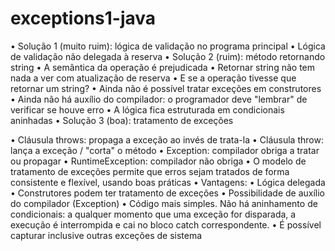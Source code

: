 # exceptions1-java

• Solução 1 (muito ruim): lógica de validação no programa principal
• Lógica de validação não delegada à reserva
• Solução 2 (ruim): método retornando string • A semântica da operação é prejudicada
• Retornar string não tem nada a ver com atualização de reserva
• E se a operação tivesse que retornar um string?
• Ainda não é possível tratar exceções em construtores
• Ainda não há auxílio do compilador: o programador deve "lembrar" de verificar se houve 
erro
• A lógica fica estruturada em condicionais aninhadas
• Solução 3 (boa): tratamento de exceções

• Cláusula throws: propaga a exceção ao invés de trata-la
• Cláusula throw: lança a exceção / "corta" o método
• Exception: compilador obriga a tratar ou propagar
• RuntimeException: compilador não obriga
• O modelo de tratamento de exceções permite que erros sejam tratados de forma consistente e flexível, usando boas práticas
• Vantagens:
• Lógica delegada
• Construtores podem ter tratamento de exceções
• Possibilidade de auxílio do compilador (Exception)
• Código mais simples. Não há aninhamento de condicionais: a qualquer momento que uma exceção for disparada, a execução é interrompida e cai no bloco catch correspondente.
• É possível capturar inclusive outras exceções de sistema
